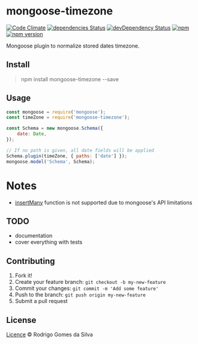 # mongoose-timezone

[![Code Climate](https://codeclimate.com/github/rodrigogs/mongoose-timezone/badges/gpa.svg)](https://codeclimate.com/github/rodrigogs/mongoose-timezone)
[![dependencies Status](https://david-dm.org/rodrigogs/mongoose-timezone/status.svg)](https://david-dm.org/rodrigogs/mongoose-timezone)
[![devDependency Status](https://david-dm.org/rodrigogs/mongoose-timezone/dev-status.svg)](https://david-dm.org/rodrigogs/mongoose-timezone#info=devDependencies)
[![npm](https://img.shields.io/npm/dt/mongoose-timezone.svg)](https://www.npmjs.com/package/mongoose-timezone)
[![npm version](https://badge.fury.io/js/mongoose-timezone.svg)](https://badge.fury.io/js/mongoose-timezone)

Mongoose plugin to normalize stored dates timezone.

## Install
> npm install mongoose-timezone --save

## Usage
```javascript
const mongoose = require('mongoose');
const timeZone = require('mongoose-timezone');

const Schema = new mongoose.Schema({
    date: Date,
});

// If no path is given, all date fields will be applied
Schema.plugin(timeZone, { paths: ['date'] });
mongoose.model('Schema', Schema);
```

# Notes
* [insertMany](http://mongoosejs.com/docs/api.html#model_Model.insertMany) function is not supported due to mongoose's API limitations

## TODO
* documentation
* cover everything with tests

## Contributing
1. Fork it!
2. Create your feature branch: `git checkout -b my-new-feature`
3. Commit your changes: `git commit -m 'Add some feature'`
4. Push to the branch: `git push origin my-new-feature`
5. Submit a pull request

## License
[Licence](https://github.com/rodrigogs/mongoose-timezone/blob/master/LICENSE) © Rodrigo Gomes da Silva

